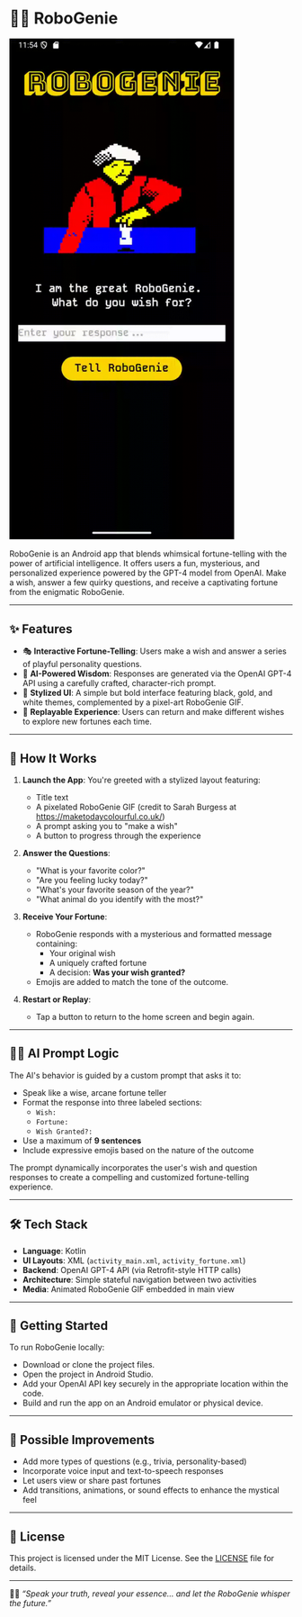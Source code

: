 # 🤖🧞 RoboGenie

<img src="Screen_recording_20250510_235555.gif" alt="RoboGenie Demo" width="400">

RoboGenie is an Android app that blends whimsical fortune-telling with the power of artificial intelligence. It offers users a fun, mysterious, and personalized experience powered by the GPT-4 model from OpenAI. Make a wish, answer a few quirky questions, and receive a captivating fortune from the enigmatic RoboGenie.

---

## ✨ Features

- 🎭 **Interactive Fortune-Telling**: Users make a wish and answer a series of playful personality questions.
- 🤖 **AI-Powered Wisdom**: Responses are generated via the OpenAI GPT-4 API using a carefully crafted, character-rich prompt.
- 🎨 **Stylized UI**: A simple but bold interface featuring black, gold, and white themes, complemented by a pixel-art RoboGenie GIF.
- 🔁 **Replayable Experience**: Users can return and make different wishes to explore new fortunes each time.

---

## 📱 How It Works

1. **Launch the App**: You're greeted with a stylized layout featuring:
   - Title text
   - A pixelated RoboGenie GIF (credit to Sarah Burgess at https://maketodaycolourful.co.uk/)
   - A prompt asking you to "make a wish"
   - A button to progress through the experience

2. **Answer the Questions**:
   - "What is your favorite color?"
   - "Are you feeling lucky today?"
   - "What's your favorite season of the year?"
   - "What animal do you identify with the most?"

3. **Receive Your Fortune**:
   - RoboGenie responds with a mysterious and formatted message containing:
     - Your original wish
     - A uniquely crafted fortune
     - A decision: **Was your wish granted?**
   - Emojis are added to match the tone of the outcome.

4. **Restart or Replay**:
   - Tap a button to return to the home screen and begin again.

---

## 🧞‍♂️ AI Prompt Logic

The AI's behavior is guided by a custom prompt that asks it to:

- Speak like a wise, arcane fortune teller
- Format the response into three labeled sections:
  - `Wish:`
  - `Fortune:`
  - `Wish Granted?:`
- Use a maximum of **9 sentences**
- Include expressive emojis based on the nature of the outcome

The prompt dynamically incorporates the user's wish and question responses to create a compelling and customized fortune-telling experience.

---

## 🛠 Tech Stack

- **Language**: Kotlin
- **UI Layouts**: XML (`activity_main.xml`, `activity_fortune.xml`)
- **Backend**: OpenAI GPT-4 API (via Retrofit-style HTTP calls)
- **Architecture**: Simple stateful navigation between two activities
- **Media**: Animated RoboGenie GIF embedded in main view

---

## 🚀 Getting Started

To run RoboGenie locally:

- Download or clone the project files.
- Open the project in Android Studio.
- Add your OpenAI API key securely in the appropriate location within the code.
- Build and run the app on an Android emulator or physical device.

---

## 🔮 Possible Improvements

- Add more types of questions (e.g., trivia, personality-based)
- Incorporate voice input and text-to-speech responses
- Let users view or share past fortunes
- Add transitions, animations, or sound effects to enhance the mystical feel

---

## 📄 License

This project is licensed under the MIT License. See the [LICENSE](LICENSE) file for details.

---

🧞‍♂️ *“Speak your truth, reveal your essence… and let the RoboGenie whisper the future.”*

